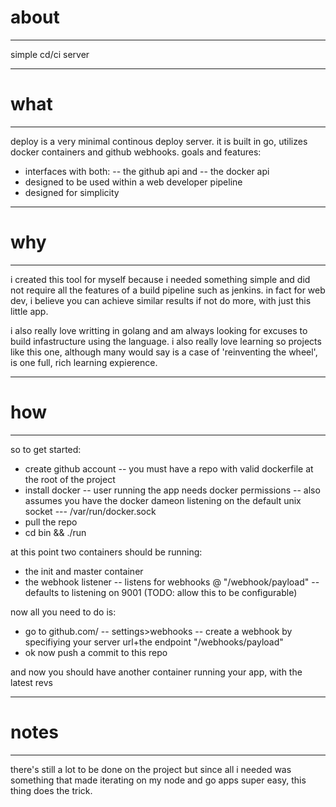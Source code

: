# about

* * *

simple cd/ci server

* * *

# what

* * *

deploy is a very minimal continous deploy server. it is built in go, utilizes
docker containers and github webhooks.
goals and features:

- interfaces with both:
-- the github api and
-- the docker api
- designed to be used within a web developer pipeline
- designed for simplicity

* * *

# why

* * *

i created this tool for myself because i needed something simple and did not
require all the features of a build pipeline such as jenkins. in fact for web dev,
i believe you can achieve similar results if not do more, with just this little app.

i also really love writting in golang and am always looking for excuses to
build infastructure using the language. i also really love learning so projects
like this one, although many would say is a case of 'reinventing the wheel', is 
one full, rich learning expierence.

* * *

# how

* * *

so to get started:

- create github account
-- you must have a repo with valid dockerfile at the root of the project
- install docker
-- user running the app needs docker permissions
-- also assumes you have the docker dameon listening on the default unix socket
--- /var/run/docker.sock
- pull the repo
- cd bin && ./run

at this point two containers should be running:

- the init and master container
- the webhook listener
-- listens for webhooks @ "/webhook/payload"
-- defaults to listening on 9001 (TODO: allow this to be configurable)

now all you need to do is:

- go to github.com/<you>
-- settings>webhooks
-- create a webhook by specifiying your server url+the endpoint "/webhooks/payload"
- ok now push a commit to this repo

and now you should have another container running your app, with the latest revs

* * *

# notes

* * *

there's still a lot to be done on the project but since all i needed was 
something that made iterating on my node and go apps super easy, this thing does
the trick.
